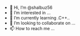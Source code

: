 - 👋 Hi, I’m @shalbuz56
- 👀 I’m interested in ...
- 🌱 I’m currently learning .C++..
- 💞️ I’m looking to collaborate on ...
- 📫 How to reach me ...

<!---
shalbuz56/shalbuz56 is a ✨ special ✨ repository because its `README.md` (this file) appears on your GitHub profile.
You can click the Preview link to take a look at your changes.
--->

